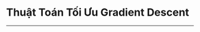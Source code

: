# Thuật Toán Tối Ưu Gradient Descent




-----------------------
[source]: https://medium.com/@vicohub/thu%E1%BA%ADt-to%C3%A1n-t%E1%BB%91i-%C6%B0u-gradient-descent-21a0a397928
